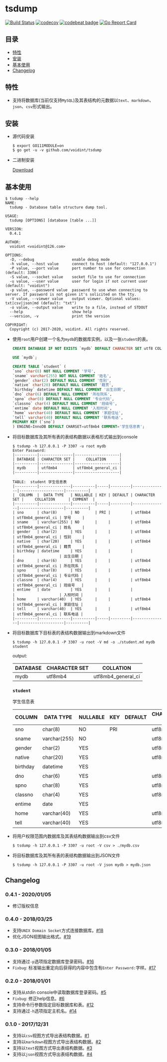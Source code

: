 # tsdump
[![Build Status](https://travis-ci.org/voidint/tsdump.svg?branch=master)](https://travis-ci.org/voidint/tsdump)
[![codecov](https://codecov.io/gh/voidint/tsdump/branch/master/graph/badge.svg)](https://codecov.io/gh/voidint/tsdump)
[![codebeat badge](https://codebeat.co/badges/99dc335b-fd8a-4280-acf1-0eeb04a059e3)](https://codebeat.co/projects/github-com-voidint-tsdump-master)
[![Go Report Card](https://goreportcard.com/badge/github.com/voidint/tsdump)](https://goreportcard.com/report/github.com/voidint/tsdump)

## 目录
- [特性](#特性)
- [安装](#安装)
- [基本使用](#基本使用)
- [Changelog](#changelog)

## 特性
- 支持将数据库(当前仅支持`MySQL`)及其表结构的元数据以`text`、`markdown`、`json`、`csv`形式输出。


## 安装
- 源代码安装
  ```shell
  $ export GO111MODULE=on
  $ go get -u -v github.com/voidint/tsdump
  ```
- 二进制安装

  [Download](https://github.com/voidint/tsdump/releases)

## 基本使用

```shell
$ tsdump --help
NAME:
  tsdump - Database table structure dump tool.

USAGE:
  tsdump [OPTIONS] [database [table ...]]

VERSION:
  0.4.1

AUTHOR:
  voidint <voidint@126.com>

OPTIONS:
  -D, --debug                 enable debug mode
  -h value, --host value      connect to host (default: "127.0.0.1")
  -P value, --port value      port number to use for connection (default: 3306)
  -S value, --socket value    socket file to use for connection
  -u value, --user value      user for login if not current user (default: "voidint")
  -p value, --password value  password to use when connecting to server. If password is not given it's solicited on the tty.
  -V value, --viewer value    output viewer. Optional values: txt|csv|json|md (default: "txt")
  -o value, --output value    write to a file, instead of STDOUT
  --help                      show help
  --version, -v               print the version

COPYRIGHT:
  Copyright (c) 2017-2020, voidint. All rights reserved.
```

- 使用`root`用户创建一个名为`mydb`的数据库实例，以及一张`student`的表。
    ```SQL
    CREATE DATABASE IF NOT EXISTS `mydb` DEFAULT CHARACTER SET utf8 COLLATE utf8_general_ci;

    USE `mydb`;

    CREATE TABLE `student` (
    `sno` char(8) NOT NULL COMMENT '学号',
    `sname` varchar(255) NOT NULL COMMENT '姓名',
    `gender` char(2) DEFAULT NULL COMMENT '性别',
    `native` char(20) DEFAULT NULL COMMENT '籍贯',
    `birthday` datetime DEFAULT NULL COMMENT '出生日期',
    `dno` char(6) DEFAULT NULL COMMENT '所在院系',
    `spno` char(8) DEFAULT NULL COMMENT '专业代码',
    `classno` char(4) DEFAULT NULL COMMENT '班级号',
    `entime` date DEFAULT NULL COMMENT '入校时间',
    `home` varchar(40) DEFAULT NULL COMMENT '家庭住址',
    `tell` varchar(40) DEFAULT NULL COMMENT '联系电话',
    PRIMARY KEY (`sno`)
    ) ENGINE=InnoDB DEFAULT CHARSET=utf8mb4 COMMENT='学生信息表';
    ```

- 将目标数据库及其所有表的表结构数据以表格形式输出到console
    ```shell
    $ tsdump -h 127.0.0.1 -P 3307 -u root mydb
    Enter Password:
    |----------|---------------|--------------------|
    | DATABASE | CHARACTER SET |     COLLATION      |
    |----------|---------------|--------------------|
    | mydb     | utf8mb4       | utf8mb4_general_ci |
    |----------|---------------|--------------------|

    TABLE:	student	学生信息表
    |----------|--------------|----------|-----|---------|---------------|--------------------|----------|
    |  COLUMN  |  DATA TYPE   | NULLABLE | KEY | DEFAULT | CHARACTER SET |     COLLATION      | COMMENT  |
    |----------|--------------|----------|-----|---------|---------------|--------------------|----------|
    | sno      | char(8)      | NO       | PRI |         | utf8mb4       | utf8mb4_general_ci | 学号     |
    | sname    | varchar(255) | NO       |     |         | utf8mb4       | utf8mb4_general_ci | 姓名     |
    | gender   | char(2)      | YES      |     |         | utf8mb4       | utf8mb4_general_ci | 性别     |
    | native   | char(20)     | YES      |     |         | utf8mb4       | utf8mb4_general_ci | 籍贯     |
    | birthday | datetime     | YES      |     |         |               |                    | 出生日期 |
    | dno      | char(6)      | YES      |     |         | utf8mb4       | utf8mb4_general_ci | 所在院系 |
    | spno     | char(8)      | YES      |     |         | utf8mb4       | utf8mb4_general_ci | 专业代码 |
    | classno  | char(4)      | YES      |     |         | utf8mb4       | utf8mb4_general_ci | 班级号   |
    | entime   | date         | YES      |     |         |               |                    | 入校时间 |
    | home     | varchar(40)  | YES      |     |         | utf8mb4       | utf8mb4_general_ci | 家庭住址 |
    | tell     | varchar(40)  | YES      |     |         | utf8mb4       | utf8mb4_general_ci | 联系电话 |
    |----------|--------------|----------|-----|---------|---------------|--------------------|----------|
    ```

- 将目标数据库下目标表的表结构数据输出到markdown文件
    ```shell
    $ tsdump -h 127.0.0.1 -P 3307 -u root -V md -o ./student.md mydb student
    ```

    output: 

    | DATABASE | CHARACTER SET |     COLLATION      |
    |----------|---------------|--------------------|
    | mydb     | utf8mb4       | utf8mb4_general_ci |

    ### `student`
    学生信息表

    |  COLUMN  |  DATA TYPE   | NULLABLE | KEY | DEFAULT | CHARACTER SET |     COLLATION      | COMMENT  |
    |----------|--------------|----------|-----|---------|---------------|--------------------|----------|
    | sno      | char(8)      | NO       | PRI |         | utf8mb4       | utf8mb4_general_ci | 学号     |
    | sname    | varchar(255) | NO       |     |         | utf8mb4       | utf8mb4_general_ci | 姓名     |
    | gender   | char(2)      | YES      |     |         | utf8mb4       | utf8mb4_general_ci | 性别     |
    | native   | char(20)     | YES      |     |         | utf8mb4       | utf8mb4_general_ci | 籍贯     |
    | birthday | datetime     | YES      |     |         |               |                    | 出生日期 |
    | dno      | char(6)      | YES      |     |         | utf8mb4       | utf8mb4_general_ci | 所在院系 |
    | spno     | char(8)      | YES      |     |         | utf8mb4       | utf8mb4_general_ci | 专业代码 |
    | classno  | char(4)      | YES      |     |         | utf8mb4       | utf8mb4_general_ci | 班级号   |
    | entime   | date         | YES      |     |         |               |                    | 入校时间 |
    | home     | varchar(40)  | YES      |     |         | utf8mb4       | utf8mb4_general_ci | 家庭住址 |
    | tell     | varchar(40)  | YES      |     |         | utf8mb4       | utf8mb4_general_ci | 联系电话 |

- 将用户权限范围内数据库及其表结构数据输出到csv文件
    ```shell
    $ tsdump -h 127.0.0.1 -P 3307 -u root -V csv > ./mydb.csv
    ```

- 将目标数据库及其所有表的表结构数据输出到JSON文件
    ```shell
    $ tsdump -h 127.0.0.1 -P 3307 -u root -V json mydb > mydb.json
    ```


## Changelog
### 0.4.1 - 2020/01/05
- 修订版权信息

### 0.4.0 - 2018/03/25
- 支持`UNIX Domain Socket`方式连接数据库。[#18](https://github.com/voidint/tsdump/issues/18)
- 优化JSON视图输出格式。[#19](https://github.com/voidint/tsdump/issues/19)

### 0.3.0 - 2018/01/05
- 支持通过`-p`选项指定数据库登录密码。[#16](https://github.com/voidint/tsdump/issues/16)
- `Fixbug`: 标准输出重定向后获得的内容中包含有`Enter Password:`字样。[#17](https://github.com/voidint/tsdump/issues/17)

### 0.2.0 - 2018/01/01
- 支持从stdin console中读取数据库登录密码。[#5](https://github.com/voidint/tsdump/issues/5)
- `Fixbug`: 修正help信息。[#6](https://github.com/voidint/tsdump/issues/6)
- 支持命令行参数指定目标数据库和表。[#12](https://github.com/voidint/tsdump/issues/12)
- 支持通过`-h`选项指定主机名。[#14](https://github.com/voidint/tsdump/issues/14)

### 0.1.0 - 2017/12/31
- 支持以`csv`视图方式导出表结构数据。[#1](https://github.com/voidint/tsdump/issues/1)
- 支持以`markdown`视图方式导出表结构数据。[#2](https://github.com/voidint/tsdump/issues/2)
- 支持以`text`视图方式导出表结构数据。[#3](https://github.com/voidint/tsdump/issues/3)
- 支持以`json`视图方式导出表结构数据。[#4](https://github.com/voidint/tsdump/issues/4)
